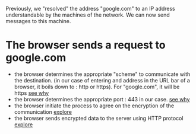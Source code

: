 Previously, we "resolved" the address "google.com" to an IP address understandable by the machines of the network. We can now send messages to this machine.

# The browser sends a request to google.com

- the browser determines the appropriate "scheme" to communicate with the destination. (in our case of entering and address in the URL bar of a browser, it boils down to : http or https). For "google.com", it will be https [see why](./scheme/)
- the browser determines the appropriate port : 443 in our case. [see why](./port/)
- the browser initiate the process to agree on the encryption of the communication [explore](../../common/networking/L6/TLS/)
- the browser sends encrypted data to the server using HTTP protocol [explore](./http_request/)
